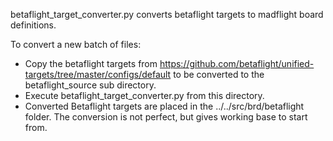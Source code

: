 betaflight_target_converter.py converts betaflight targets to madflight board definitions.

To convert a new batch of files: 
 - Copy the betaflight targets from https://github.com/betaflight/unified-targets/tree/master/configs/default to be converted to the betaflight_source sub directory.
 - Execute betaflight_target_converter.py from this directory.
 - Converted Betaflight targets are placed in the ../../src/brd/betaflight folder. The conversion is not perfect, but gives working base to start from.